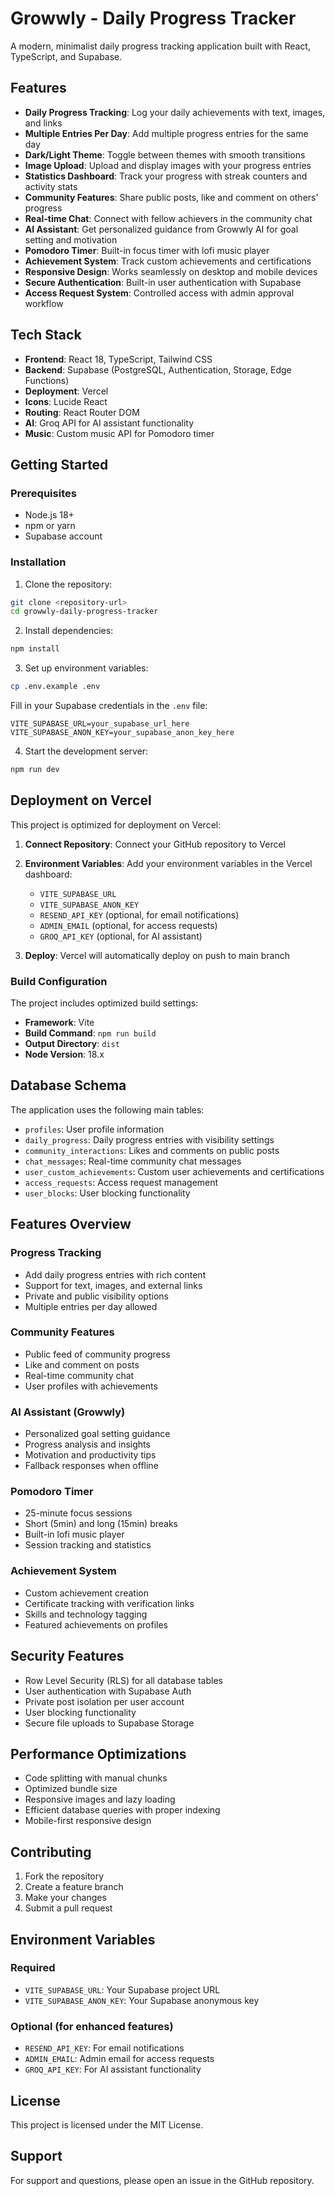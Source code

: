 # Growwly - Daily Progress Tracker

A modern, minimalist daily progress tracking application built with React, TypeScript, and Supabase.

## Features

- **Daily Progress Tracking**: Log your daily achievements with text, images, and links
- **Multiple Entries Per Day**: Add multiple progress entries for the same day
- **Dark/Light Theme**: Toggle between themes with smooth transitions
- **Image Upload**: Upload and display images with your progress entries
- **Statistics Dashboard**: Track your progress with streak counters and activity stats
- **Community Features**: Share public posts, like and comment on others' progress
- **Real-time Chat**: Connect with fellow achievers in the community chat
- **AI Assistant**: Get personalized guidance from Growwly AI for goal setting and motivation
- **Pomodoro Timer**: Built-in focus timer with lofi music player
- **Achievement System**: Track custom achievements and certifications
- **Responsive Design**: Works seamlessly on desktop and mobile devices
- **Secure Authentication**: Built-in user authentication with Supabase
- **Access Request System**: Controlled access with admin approval workflow

## Tech Stack

- **Frontend**: React 18, TypeScript, Tailwind CSS
- **Backend**: Supabase (PostgreSQL, Authentication, Storage, Edge Functions)
- **Deployment**: Vercel
- **Icons**: Lucide React
- **Routing**: React Router DOM
- **AI**: Groq API for AI assistant functionality
- **Music**: Custom music API for Pomodoro timer

## Getting Started

### Prerequisites

- Node.js 18+ 
- npm or yarn
- Supabase account

### Installation

1. Clone the repository:
```bash
git clone <repository-url>
cd growwly-daily-progress-tracker
```

2. Install dependencies:
```bash
npm install
```

3. Set up environment variables:
```bash
cp .env.example .env
```

Fill in your Supabase credentials in the `.env` file:
```
VITE_SUPABASE_URL=your_supabase_url_here
VITE_SUPABASE_ANON_KEY=your_supabase_anon_key_here
```

4. Start the development server:
```bash
npm run dev
```

## Deployment on Vercel

This project is optimized for deployment on Vercel:

1. **Connect Repository**: Connect your GitHub repository to Vercel
2. **Environment Variables**: Add your environment variables in the Vercel dashboard:
   - `VITE_SUPABASE_URL`
   - `VITE_SUPABASE_ANON_KEY`
   - `RESEND_API_KEY` (optional, for email notifications)
   - `ADMIN_EMAIL` (optional, for access requests)
   - `GROQ_API_KEY` (optional, for AI assistant)

3. **Deploy**: Vercel will automatically deploy on push to main branch

### Build Configuration

The project includes optimized build settings:
- **Framework**: Vite
- **Build Command**: `npm run build`
- **Output Directory**: `dist`
- **Node Version**: 18.x

## Database Schema

The application uses the following main tables:

- `profiles`: User profile information
- `daily_progress`: Daily progress entries with visibility settings
- `community_interactions`: Likes and comments on public posts
- `chat_messages`: Real-time community chat messages
- `user_custom_achievements`: Custom user achievements and certifications
- `access_requests`: Access request management
- `user_blocks`: User blocking functionality

## Features Overview

### Progress Tracking
- Add daily progress entries with rich content
- Support for text, images, and external links
- Private and public visibility options
- Multiple entries per day allowed

### Community Features
- Public feed of community progress
- Like and comment on posts
- Real-time community chat
- User profiles with achievements

### AI Assistant (Growwly)
- Personalized goal setting guidance
- Progress analysis and insights
- Motivation and productivity tips
- Fallback responses when offline

### Pomodoro Timer
- 25-minute focus sessions
- Short (5min) and long (15min) breaks
- Built-in lofi music player
- Session tracking and statistics

### Achievement System
- Custom achievement creation
- Certificate tracking with verification links
- Skills and technology tagging
- Featured achievements on profiles

## Security Features

- Row Level Security (RLS) for all database tables
- User authentication with Supabase Auth
- Private post isolation per user account
- User blocking functionality
- Secure file uploads to Supabase Storage

## Performance Optimizations

- Code splitting with manual chunks
- Optimized bundle size
- Responsive images and lazy loading
- Efficient database queries with proper indexing
- Mobile-first responsive design

## Contributing

1. Fork the repository
2. Create a feature branch
3. Make your changes
4. Submit a pull request

## Environment Variables

### Required
- `VITE_SUPABASE_URL`: Your Supabase project URL
- `VITE_SUPABASE_ANON_KEY`: Your Supabase anonymous key

### Optional (for enhanced features)
- `RESEND_API_KEY`: For email notifications
- `ADMIN_EMAIL`: Admin email for access requests
- `GROQ_API_KEY`: For AI assistant functionality

## License

This project is licensed under the MIT License.

## Support

For support and questions, please open an issue in the GitHub repository.